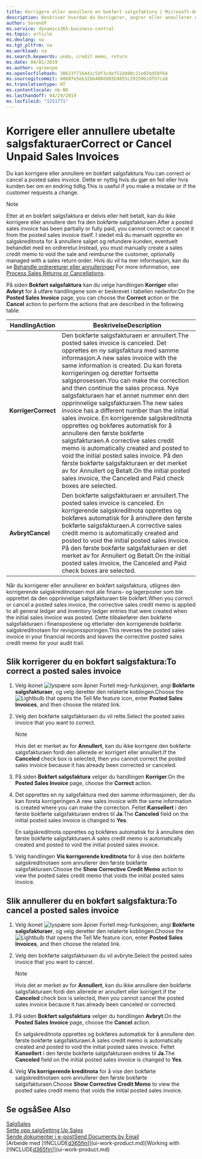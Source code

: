 ```yaml
---
title: Korrigere eller annullere en bokført salgsfaktura | Microsoft-dokumentasjon
description: Beskriver hvordan du korrigerer, angrer eller annullerer en bokført salgsfaktura og utligner en salgskreditnota.
author: SorenGP
ms.service: dynamics365-business-central
ms.topic: article
ms.devlang: na
ms.tgt_pltfrm: na
ms.workload: na
ms.search.keywords: undo, credit memo, return
ms.date: 04/01/2019
ms.author: sgroespe
ms.openlocfilehash: 30623f716441c5df3cdef52d408c21e02bd58f64
ms.sourcegitcommit: 60b87e5eb32bb408dd65b9855c29159b1dfbfca8
ms.translationtype: HT
ms.contentlocale: nb-NO
ms.lasthandoff: 04/29/2019
ms.locfileid: "1251771"
---
```

# <a name="correct-or-cancel-unpaid-sales-invoices"></a><span data-ttu-id="d14f7-103">Korrigere eller annullere ubetalte salgsfakturaer</span><span class="sxs-lookup"><span data-stu-id="d14f7-103">Correct or Cancel Unpaid Sales Invoices</span></span>
<span data-ttu-id="d14f7-104">Du kan korrigere eller annullere en bokført salgsfaktura.</span><span class="sxs-lookup"><span data-stu-id="d14f7-104">You can correct or cancel a posted sales invoice.</span></span> <span data-ttu-id="d14f7-105">Dette er nyttig hvis du gjør en feil eller hvis kunden ber om en endring tidlig.</span><span class="sxs-lookup"><span data-stu-id="d14f7-105">This is useful if you make a mistake or if the customer requests a change.</span></span>

> [!NOTE]  
>   <span data-ttu-id="d14f7-106">Etter at en bokført salgsfaktura er delvis eller helt betalt, kan du ikke korrigere eller annullere den fra den bokførte salgsfakturaen.</span><span class="sxs-lookup"><span data-stu-id="d14f7-106">After a posted sales invoice has been partially or fully paid, you cannot correct or cancel it from the posted sales invoice itself.</span></span> <span data-ttu-id="d14f7-107">I stedet må du manuelt opprette en salgskreditnota for å annullere salget og refundere kunden, eventuelt behandlet med en ordreretur.</span><span class="sxs-lookup"><span data-stu-id="d14f7-107">Instead, you must manually create a sales credit memo to void the sale and reimburse the customer, optionally managed with a sales return order.</span></span> <span data-ttu-id="d14f7-108">Hvis du vil ha mer informasjon, kan du se [Behandle ordrereturer eller annulleringer](sales-how-process-sales-returns-cancellations.md).</span><span class="sxs-lookup"><span data-stu-id="d14f7-108">For more information, see [Process Sales Returns or Cancellations](sales-how-process-sales-returns-cancellations.md).</span></span>

<span data-ttu-id="d14f7-109">På siden **Bokført salgsfaktura** kan du velge handlingen **Korriger** eller **Avbryt** for å utføre handlingene som er beskrevet i tabellen nedenfor.</span><span class="sxs-lookup"><span data-stu-id="d14f7-109">On the **Posted Sales Invoice** page, you can choose the **Correct** action or the **Cancel** action to perform the actions that are described in the following table.</span></span>

| <span data-ttu-id="d14f7-110">Handling</span><span class="sxs-lookup"><span data-stu-id="d14f7-110">Action</span></span> | <span data-ttu-id="d14f7-111">Beskrivelse</span><span class="sxs-lookup"><span data-stu-id="d14f7-111">Description</span></span> |
| --- | --- |
| <span data-ttu-id="d14f7-112">**Korriger**</span><span class="sxs-lookup"><span data-stu-id="d14f7-112">**Correct**</span></span> |<span data-ttu-id="d14f7-113">Den bokførte salgsfakturaen er annullert.</span><span class="sxs-lookup"><span data-stu-id="d14f7-113">The posted sales invoice is canceled.</span></span> <span data-ttu-id="d14f7-114">Det opprettes en ny salgsfaktura med samme informasjon.</span><span class="sxs-lookup"><span data-stu-id="d14f7-114">A new sales invoice with the same information is created.</span></span> <span data-ttu-id="d14f7-115">Du kan foreta korrigeringen og deretter fortsette salgsprosessen.</span><span class="sxs-lookup"><span data-stu-id="d14f7-115">You can make the correction and then continue the sales process.</span></span> <span data-ttu-id="d14f7-116">Nye salgsfakturaen har et annet nummer enn den opprinnelige salgsfakturaen.</span><span class="sxs-lookup"><span data-stu-id="d14f7-116">The new sales invoice has a different number than the initial sales invoice.</span></span> <span data-ttu-id="d14f7-117">En korrigerende salgskreditnota opprettes og bokføres automatisk for å annullere den første bokførte salgsfakturaen.</span><span class="sxs-lookup"><span data-stu-id="d14f7-117">A corrective sales credit memo is automatically created and posted to void the initial posted sales invoice.</span></span> <span data-ttu-id="d14f7-118">På den første bokførte salgsfakturaen er det merket av for Annullert og Betalt.</span><span class="sxs-lookup"><span data-stu-id="d14f7-118">On the initial posted sales invoice, the Canceled and Paid check boxes are selected.</span></span> |
| <span data-ttu-id="d14f7-119">**Avbryt**</span><span class="sxs-lookup"><span data-stu-id="d14f7-119">**Cancel**</span></span> |<span data-ttu-id="d14f7-120">Den bokførte salgsfakturaen er annullert.</span><span class="sxs-lookup"><span data-stu-id="d14f7-120">The posted sales invoice is canceled.</span></span> <span data-ttu-id="d14f7-121">En korrigerende salgskreditnota opprettes og bokføres automatisk for å annullere den første bokførte salgsfakturaen.</span><span class="sxs-lookup"><span data-stu-id="d14f7-121">A corrective sales credit memo is automatically created and posted to void the initial posted sales invoice.</span></span> <span data-ttu-id="d14f7-122">På den første bokførte salgsfakturaen er det merket av for Annullert og Betalt.</span><span class="sxs-lookup"><span data-stu-id="d14f7-122">On the initial posted sales invoice, the Canceled and Paid check boxes are selected.</span></span> |

<span data-ttu-id="d14f7-123">Når du korrigerer eller annullerer en bokført salgsfaktura, utlignes den korrigerende salgskreditnotaen mot alle finans- og lagerposter som ble opprettet da den opprinnelige salgsfakturaen ble bokført.</span><span class="sxs-lookup"><span data-stu-id="d14f7-123">When you correct or cancel a posted sales invoice, the corrective sales credit memo is applied to all general ledger and inventory ledger entries that were created when the initial sales invoice was posted.</span></span> <span data-ttu-id="d14f7-124">Dette tilbakefører den bokførte salgsfakturaen i finanspostene og etterlater den korrigerende bokførte salgskreditnotaen for revisjonssporingen.</span><span class="sxs-lookup"><span data-stu-id="d14f7-124">This reverses the posted sales invoice in your financial records and leaves the corrective posted sales credit memo for your audit trail.</span></span>

## <a name="to-correct-a-posted-sales-invoice"></a><span data-ttu-id="d14f7-125">Slik korrigerer du en bokført salgsfaktura:</span><span class="sxs-lookup"><span data-stu-id="d14f7-125">To correct a posted sales invoice</span></span>
1. <span data-ttu-id="d14f7-126">Velg ikonet ![lyspære som åpner Fortell meg-funksjonen](media/ui-search/search_small.png "Fortell hva du vil gjøre"), angi **Bokførte salgsfakturaer**, og velg deretter den relaterte koblingen.</span><span class="sxs-lookup"><span data-stu-id="d14f7-126">Choose the ![Lightbulb that opens the Tell Me feature](media/ui-search/search_small.png "Tell me what you want to do") icon, enter **Posted Sales Invoices**, and then choose the related link.</span></span>  
2. <span data-ttu-id="d14f7-127">Velg den bokførte salgsfakturaen du vil rette.</span><span class="sxs-lookup"><span data-stu-id="d14f7-127">Select the posted sales invoice that you want to correct.</span></span>

    > [!NOTE]  
    >   <span data-ttu-id="d14f7-128">Hvis det er merket av for **Annullert**, kan du ikke korrigere den bokførte salgsfakturaen fordi den allerede er korrigert eller annullert.</span><span class="sxs-lookup"><span data-stu-id="d14f7-128">If the **Canceled** check box is selected, then you cannot correct the posted sales invoice because it has already been corrected or canceled.</span></span>
3. <span data-ttu-id="d14f7-129">På siden **Bokført salgsfaktura** velger du handlingen **Korriger**.</span><span class="sxs-lookup"><span data-stu-id="d14f7-129">On the **Posted Sales Invoice** page, choose the **Correct** action.</span></span>  
4. <span data-ttu-id="d14f7-130">Det opprettes en ny salgsfaktura med den samme informasjonen, der du kan foreta korrigeringen.</span><span class="sxs-lookup"><span data-stu-id="d14f7-130">A new sales invoice with the same information is created where you can make the correction.</span></span> <span data-ttu-id="d14f7-131">Feltet **Kansellert** i den første bokførte salgsfakturaen endres til **Ja**.</span><span class="sxs-lookup"><span data-stu-id="d14f7-131">The **Canceled** field on the initial posted sales invoice is changed to **Yes**.</span></span>

    <span data-ttu-id="d14f7-132">En salgskreditnota opprettes og bokføres automatisk for å annullere den første bokførte salgsfakturaen.</span><span class="sxs-lookup"><span data-stu-id="d14f7-132">A sales credit memo is automatically created and posted to void the initial posted sales invoice.</span></span>
5. <span data-ttu-id="d14f7-133">Velg handlingen **Vis korrigerende kreditnota** for å vise den bokførte salgskreditnotaen som annullerer den første bokførte salgsfakturaen.</span><span class="sxs-lookup"><span data-stu-id="d14f7-133">Choose the **Show Corrective Credit Memo** action to view the posted sales credit memo that voids the initial posted sales invoice.</span></span>

## <a name="to-cancel-a-posted-sales-invoice"></a><span data-ttu-id="d14f7-134">Slik annullerer du en bokført salgsfaktura:</span><span class="sxs-lookup"><span data-stu-id="d14f7-134">To cancel a posted sales invoice</span></span>
1. <span data-ttu-id="d14f7-135">Velg ikonet ![lyspære som åpner Fortell meg-funksjonen](media/ui-search/search_small.png "Fortell hva du vil gjøre"), angi **Bokførte salgsfakturaer**, og velg deretter den relaterte koblingen.</span><span class="sxs-lookup"><span data-stu-id="d14f7-135">Choose the ![Lightbulb that opens the Tell Me feature](media/ui-search/search_small.png "Tell me what you want to do") icon, enter **Posted Sales Invoices**, and then choose the related link.</span></span>  
2. <span data-ttu-id="d14f7-136">Velg den bokførte salgsfakturaen du vil avbryte.</span><span class="sxs-lookup"><span data-stu-id="d14f7-136">Select the posted sales invoice that you want to cancel.</span></span>

    > [!NOTE]  
    >   <span data-ttu-id="d14f7-137">Hvis det er merket av for **Annullert**, kan du ikke annullere den bokførte salgsfakturaen fordi den allerede er annullert eller korrigert.</span><span class="sxs-lookup"><span data-stu-id="d14f7-137">If the **Canceled** check box is selected, then you cannot cancel the posted sales invoice because it has already been canceled or corrected.</span></span>
3. <span data-ttu-id="d14f7-138">På siden **Bokført salgsfaktura** velger du handlingen **Avbryt**.</span><span class="sxs-lookup"><span data-stu-id="d14f7-138">On the **Posted Sales Invoice** page, choose the **Cancel** action.</span></span>

    <span data-ttu-id="d14f7-139">En salgskreditnota opprettes og bokføres automatisk for å annullere den første bokførte salgsfakturaen.</span><span class="sxs-lookup"><span data-stu-id="d14f7-139">A sales credit memo is automatically created and posted to void the initial posted sales invoice.</span></span> <span data-ttu-id="d14f7-140">Feltet **Kansellert** i den første bokførte salgsfakturaen endres til **Ja**.</span><span class="sxs-lookup"><span data-stu-id="d14f7-140">The **Canceled** field on the initial posted sales invoice is changed to **Yes**.</span></span>
4. <span data-ttu-id="d14f7-141">Velg **Vis korrigerende kreditnota** for å vise den bokførte salgskreditnotaen som annullerer den første bokførte salgsfakturaen.</span><span class="sxs-lookup"><span data-stu-id="d14f7-141">Choose **Show Corrective Credit Memo** to view the posted sales credit memo that voids the initial posted sales invoice.</span></span>

## <a name="see-also"></a><span data-ttu-id="d14f7-142">Se også</span><span class="sxs-lookup"><span data-stu-id="d14f7-142">See Also</span></span>
[<span data-ttu-id="d14f7-143">Salg</span><span class="sxs-lookup"><span data-stu-id="d14f7-143">Sales</span></span>](sales-manage-sales.md)  
[<span data-ttu-id="d14f7-144">Sette opp salg</span><span class="sxs-lookup"><span data-stu-id="d14f7-144">Setting Up Sales</span></span>](sales-setup-sales.md)  
[<span data-ttu-id="d14f7-145">Sende dokumenter i e-post</span><span class="sxs-lookup"><span data-stu-id="d14f7-145">Send Documents by Email</span></span>](ui-how-send-documents-email.md)  
<span data-ttu-id="d14f7-146">[Arbeide med [!INCLUDE[d365fin](includes/d365fin_md.md)]](ui-work-product.md)</span><span class="sxs-lookup"><span data-stu-id="d14f7-146">[Working with [!INCLUDE[d365fin](includes/d365fin_md.md)]](ui-work-product.md)</span></span>
